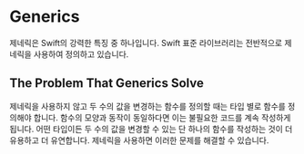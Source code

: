 # Generics

제네릭은 Swift의 강력한 특징 중 하나입니다. Swift 표준 라이브러리는 전반적으로 제네릭을 사용하여 정의하고 있습니다.

## The Problem That Generics Solve

제네릭을 사용하지 않고 두 수의 값을 변경하는 함수를 정의할 때는 타입 별로 함수를 정의해야 합니다. 함수의 모양과 동작이 동일하다면 이는 불필요한 코드를 계속 작성하게 됩니다. 어떤 타입이든 두 수의 값을 변경할 수 있는 단 하나의 함수를 작성하는 것이 더 유용하고 더 유연합니다. 제네릭을 사용하면 이러한 문제를 해결할 수 있습니다.